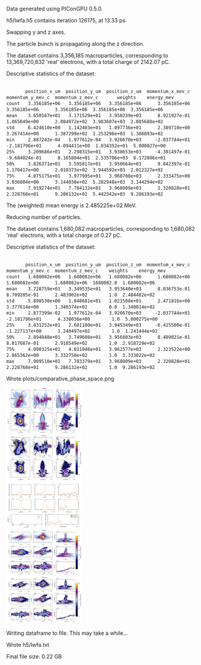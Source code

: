 Data generated using PIConGPU 0.5.0.

h5/lwfa.h5 contains iteration 126175, at 13.33 ps.

Swapping y and z axes.

The particle bunch is propagating along the z direction.

The dataset contains 3,356,185 macroparticles, corresponding to 13,369,720,832 'real' electrons, with a total charge of 2142.07 pC.

Descriptive statistics of the dataset:

```

       position_x_um  position_y_um  position_z_um  momentum_x_mev_c  momentum_y_mev_c  momentum_z_mev_c       weights    energy_mev
count   3.356185e+06   3.356185e+06   3.356185e+06      3.356185e+06      3.356185e+06      3.356185e+06  3.356185e+06  3.356185e+06
mean    3.650167e+01   3.171529e+01   3.950239e+03      8.921927e-01      1.065849e+00      2.084972e+02  3.983607e+03  2.085688e+02
std     6.424610e+00   1.142403e+01   1.097736e+01      2.389710e+00      3.267414e+00      1.387299e+02  1.253296e+03  1.386893e+02
min     2.887242e-04   1.977612e-04   3.926670e+03     -2.037744e+01     -2.181796e+01      4.094411e+00  1.034352e+01  5.000027e+00
25%     3.209686e+01   2.298315e+01   3.938653e+03     -4.301497e-01     -9.684024e-01      8.165804e+01  2.535706e+03  8.172086e+01
50%     3.826371e+01   3.595817e+01   3.950664e+03      9.842397e-01      1.170417e+00      2.010373e+02  3.944592e+03  2.012327e+02
75%     4.075175e+01   3.977995e+01   3.960708e+03      2.333475e+00      3.036804e+00      3.144038e+02  5.282948e+03  3.144294e+02
max     7.919274e+01   7.784132e+01   3.968009e+03      2.320828e+01      2.228768e+01      9.286132e+02  5.442342e+03  9.286193e+02

```

The (weighted) mean energy is 2.485225e+02 MeV.

Reducing number of particles.

The dataset contains 1,680,082 macroparticles, corresponding to 1,680,082 'real' electrons, with a total charge of 0.27 pC.

Descriptive statistics of the dataset:

```

       position_x_um  position_y_um  position_z_um  momentum_x_mev_c  momentum_y_mev_c  momentum_z_mev_c    weights    energy_mev
count   1.680082e+06   1.680082e+06   1.680082e+06      1.680082e+06      1.680082e+06      1.680082e+06  1680082.0  1.680082e+06
mean    3.728759e+01   3.349535e+01   3.953640e+03      8.036753e-01      8.709205e-01      2.483902e+02        1.0  2.484482e+02
std     5.898530e+00   1.048681e+01   1.021508e+01      2.471816e+00      3.377614e+00      1.340374e+02        0.0  1.340014e+02
min     2.877399e-02   1.977612e-04   3.926670e+03     -2.037744e+01     -2.181796e+01      4.338036e+00        1.0  5.000275e+00
25%     3.431252e+01   2.681100e+01   3.945349e+03     -6.425500e-01     -1.227137e+00      1.240497e+02        1.0  1.241444e+02
50%     3.894848e+01   3.749608e+01   3.956803e+03      8.409021e-01      8.817687e-01      2.918549e+02        1.0  2.918729e+02
75%     4.090325e+01   4.021048e+01   3.962577e+03      2.323522e+00      2.865362e+00      3.332750e+02        1.0  3.333022e+02
max     7.909510e+01   7.783379e+01   3.968009e+03      2.320828e+01      2.228768e+01      9.286132e+02        1.0  9.286193e+02

```

Wrote plots/comparative_phase_space.png

<a href="plots/comparative_phase_space.png"><img src="plots/comparative_phase_space.png" width="200"></a>

Writing dataframe to file. This may take a while...

Wrote h5/lwfa.txt

Final file size: 0.22 GB

